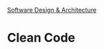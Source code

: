 [Software Design & Architecture](/docs/SoftwareDesign&Architecture/SoftwareDesign&Architecture.md)

# Clean Code